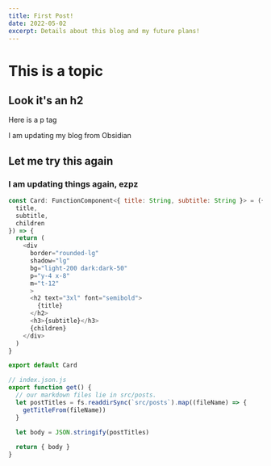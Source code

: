 ```yaml
---
title: First Post!
date: 2022-05-02
excerpt: Details about this blog and my future plans!
---
```

# This is a topic

## Look it's an h2

Here is a p tag

I am updating my blog from Obsidian

## Let me try this again


### I am updating things again, ezpz

```js
const Card: FunctionComponent<{ title: String, subtitle: String }> = ({
  title,
  subtitle,
  children
}) => {
  return (
    <div 
      border="rounded-lg" 
      shadow="lg" 
      bg="light-200 dark:dark-50" 
      p="y-4 x-8" 
      m="t-12"
      >
      <h2 text="3xl" font="semibold">
        {title}
      </h2>
      <h3>{subtitle}</h3>
      {children}
    </div>
  )
}

export default Card
```

```js
// index.json.js
export function get() {
  // our markdown files lie in src/posts.
  let postTitles = fs.readdirSync(`src/posts`).map((fileName) => {
    getTitleFrom(fileName))
  }
  
  let body = JSON.stringify(postTitles)

  return { body }
}
```
